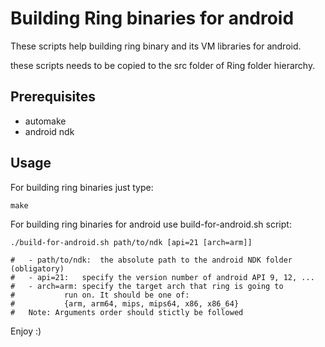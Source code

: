 # Building Ring binaries for android

These scripts help building ring binary and its VM libraries for android.

these scripts needs to be copied to the src folder of Ring folder hierarchy.

## Prerequisites

- automake
- android ndk

## Usage

For building ring binaries just type:

	make


For building ring binaries for android use build-for-android.sh script:

	./build-for-android.sh path/to/ndk [api=21 [arch=arm]]
	
	#	- path/to/ndk:	the absolute path to the android NDK folder (obligatory)
	#	- api=21:	specify the version number of android API 9, 12, ...
	#	- arch=arm:	specify the target arch that ring is going to 
	#			run on. It should be one of:
	#			{arm, arm64, mips, mips64, x86, x86_64}
	#	Note: Arguments order should stictly be followed
 

Enjoy :)	
